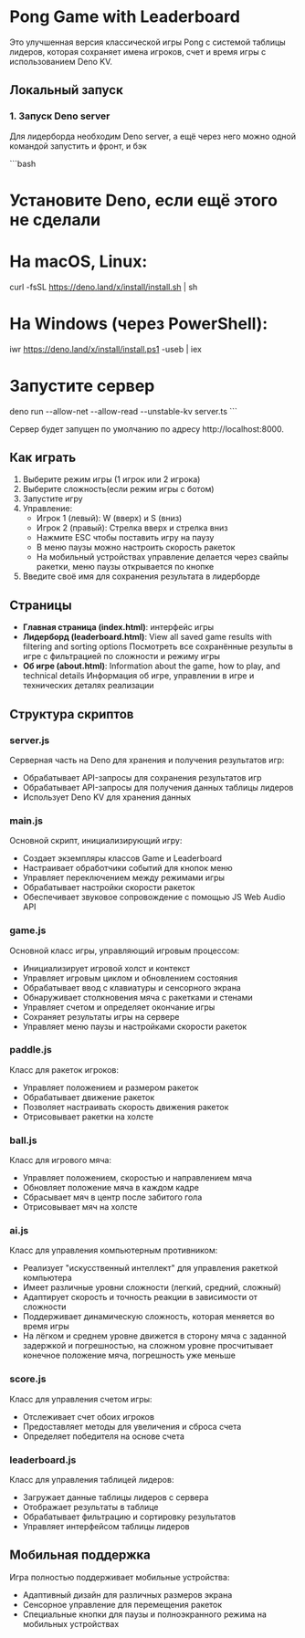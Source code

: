 # Pong Game with Leaderboard

Это улучшенная версия классической игры Pong с системой таблицы лидеров, которая сохраняет имена игроков, счет и время игры с использованием Deno KV.

## Локальный запуск

### 1. Запуск Deno server

Для лидерборда необходим Deno server, а ещё через него можно одной командой запустить и фронт, и бэк


\`\`\`bash
# Установите Deno, если ещё этого не сделали
# На macOS, Linux:
curl -fsSL https://deno.land/x/install/install.sh | sh

# На Windows (через PowerShell):
iwr https://deno.land/x/install/install.ps1 -useb | iex

# Запустите сервер
deno run --allow-net --allow-read --unstable-kv server.ts
\`\`\`

Сервер будет запущен по умолчанию по адресу http://localhost:8000.

## Как играть

1. Выберите режим игры (1 игрок или 2 игрока)
2. Выберите сложность(если режим игры с ботом)
3. Запустите игру
4. Управление:
   - Игрок 1 (левый): W (вверх) и S (вниз)
   - Игрок 2 (правый): Стрелка вверх и стрелка вниз
   - Нажмите ESC чтобы поставить игру на паузу
   - В меню паузы можно настроить скорость ракеток
   - На мобильный устройствах управление делается через свайпы ракетки, меню паузы открывается по кнопке
5. Введите своё имя для сохранения результата в лидерборде

## Страницы

- **Главная страница (index.html)**: интерфейс игры
- **Лидерборд (leaderboard.html)**: View all saved game results with filtering and sorting options Посмотреть все сохранённые результы в игре с фильтрацией по сложности и режиму игры
- **Об игре (about.html)**: Information about the game, how to play, and technical details Информация об игре, управлении в игре и технических деталях реализации


## Структура скриптов

### server.js
Серверная часть на Deno для хранения и получения результатов игр:
- Обрабатывает API-запросы для сохранения результатов игр
- Обрабатывает API-запросы для получения данных таблицы лидеров
- Использует Deno KV для хранения данных

### main.js
Основной скрипт, инициализирующий игру:
- Создает экземпляры классов Game и Leaderboard
- Настраивает обработчики событий для кнопок меню
- Управляет переключением между режимами игры
- Обрабатывает настройки скорости ракеток
- Обеспечивает звуковое сопровождение с помощью JS Web Audio API

### game.js
Основной класс игры, управляющий игровым процессом:
- Инициализирует игровой холст и контекст
- Управляет игровым циклом и обновлением состояния
- Обрабатывает ввод с клавиатуры и сенсорного экрана
- Обнаруживает столкновения мяча с ракетками и стенами
- Управляет счетом и определяет окончание игры
- Сохраняет результаты игры на сервере
- Управляет меню паузы и настройками скорости ракеток

### paddle.js
Класс для ракеток игроков:
- Управляет положением и размером ракеток
- Обрабатывает движение ракеток
- Позволяет настраивать скорость движения ракеток
- Отрисовывает ракетки на холсте

### ball.js
Класс для игрового мяча:
- Управляет положением, скоростью и направлением мяча
- Обновляет положение мяча в каждом кадре
- Сбрасывает мяч в центр после забитого гола
- Отрисовывает мяч на холсте

### ai.js
Класс для управления компьютерным противником:
- Реализует "искусственный интеллект" для управления ракеткой компьютера
- Имеет различные уровни сложности (легкий, средний, сложный)
- Адаптирует скорость и точность реакции в зависимости от сложности
- Поддерживает динамическую сложность, которая меняется во время игры
- На лёгком и среднем уровне движется в сторону мяча с заданной задержкой и погрешностью, на сложном уровне просчитывает конечное положение мяча, погрешность уже меньше

### score.js
Класс для управления счетом игры:
- Отслеживает счет обоих игроков
- Предоставляет методы для увеличения и сброса счета
- Определяет победителя на основе счета

### leaderboard.js
Класс для управления таблицей лидеров:
- Загружает данные таблицы лидеров с сервера
- Отображает результаты в таблице
- Обрабатывает фильтрацию и сортировку результатов
- Управляет интерфейсом таблицы лидеров

## Мобильная поддержка

Игра полностью поддерживает мобильные устройства:
- Адаптивный дизайн для различных размеров экрана
- Сенсорное управление для перемещения ракеток
- Специальные кнопки для паузы и полноэкранного режима на мобильных устройствах